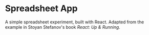 # Spreadsheet App

A simple spreadsheet experiment, built with React. Adapted from the example in Stoyan Stefanov's book *React: Up & Running*.
